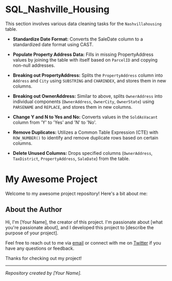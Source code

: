 # SQL_Nashville_Housing

This section involves various data cleaning tasks for the  `Nashvillahousing` table.

- **Standardize Date Format:** Converts the SaleDate column to a standardized date format using CAST.

- **Populate Property Address Data:** Fills in missing PropertyAddress values by joining the table with itself based on `ParcelID` and copying non-null addresses.

- **Breaking out PropertyAddress:** Splits the `PropertyAddress` column into `Address` and `City` using `SUBSTRING` and `CHARINDEX`, and stores them in new columns.

- **Breaking out OwnerAddress:**  Similar to above, splits `OwnerAddress` into individual components (`OwnerAddress`, `OwnerCity`, `OwnerState`) using `PARSENAME` and `REPLACE`, and stores them in new columns.
  
- **Change Y and N to Yes and No:** Converts values in the `SoldAsVacant` column from 'Y' to 'Yes' and 'N' to 'No'.

- **Remove Duplicates:** Utilizes a Common Table Expression (CTE) with `ROW_NUMBER()` to identify and remove duplicate rows based on certain columns.

- **Delete Unused Columns:** Drops specified columns (`OwnerAddress`, `TaxDistrict`, `PropertyAddress`, `SaleDate`) from the table.


# My Awesome Project

Welcome to my awesome project repository! Here's a bit about me:

## About the Author

Hi, I'm [Your Name], the creator of this project. I'm passionate about [what you're passionate about], and I developed this project to [describe the purpose of your project].

Feel free to reach out to me via [email](mailto:youremail@example.com) or connect with me on [Twitter](https://twitter.com/yourusername) if you have any questions or feedback.

Thanks for checking out my project!

---

*Repository created by [Your Name].*


